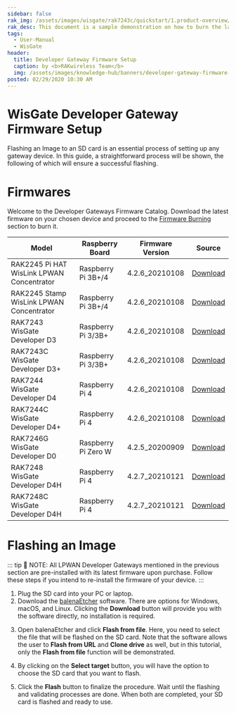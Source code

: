 ```yaml
---
sidebar: false
rak_img: /assets/images/wisgate/rak7243c/quickstart/1.product-overview/1.index/RAK7243C_home.png
rak_desc: This document is a sample demonstration on how to burn the latest firmware of the WisGate Developer Series.
tags:
  - User-Manual
  - WisGate
header:
  title: Developer Gateway Firmware Setup
  caption: by <b>RAKwireless Team</b>
  img: /assets/images/knowledge-hub/banners/developer-gateway-firmware-setup.jpg
posted: 02/29/2020 10:30 AM
---
```


# WisGate Developer Gateway Firmware Setup

Flashing an Image to an SD card is an essential process of setting up any gateway device. In this guide, a straightforward process will be shown, the following of which will ensure a successful flashing.

# Firmwares

Welcome to the Developer Gateways Firmware Catalog. Download the latest firmware on your chosen device and proceed to the [Firmware Burning](#burn-the-firmware) section to burn it.

| Model                                     | Raspberry Board     | Firmware Version | Source                                                                                                                               |
| ----------------------------------------- | ------------------- | ---------------- | ------------------------------------------------------------------------------------------------------------------------------------ |
| RAK2245 Pi HAT WisLink LPWAN Concentrator | Raspberry Pi 3B+/4  | 4.2.6_20210108   | [Download](https://downloads.rakwireless.com/LoRa/RAK2245-Pi-HAT/Firmware/RAK2245_Latest_Firmware.zip)                               |
| RAK2245 Stamp WisLink LPWAN Concentrator  | Raspberry Pi 3B+/4  | 4.2.6_20210108   | [Download](https://downloads.rakwireless.com/LoRa/RAK2245-Pi-HAT/Firmware/RAK2245_Latest_Firmware.zip)                               |
| RAK7243 WisGate Developer D3              | Raspberry Pi 3/3B+  | 4.2.6_20210108   | [Download](https://downloads.rakwireless.com/LoRa/Pilot-Gateway-Pro-RAK7243/Firmware/RAK7243_Latest_Firmware.zip)                    |
| RAK7243C WisGate Developer D3+            | Raspberry Pi 3/3B+  | 4.2.6_20210108   | [Download](https://downloads.rakwireless.com/LoRa/Pilot-Gateway-Pro-RAK7243/Firmware/RAK7243C_Latest_Firmware.zip)                   |
| RAK7244 WisGate Developer D4              | Raspberry Pi 4      | 4.2.6_20210108   | [Download](https://downloads.rakwireless.com/LoRa/Developer-LoRaWAN-Gateway-RAK7244%26RAK7244P/Firmware/RAK7244_Latest_Firmware.zip) |
| RAK7244C WisGate Developer D4+            | Raspberry Pi 4      | 4.2.6_20210108   | [Download](https://downloads.rakwireless.com/LoRa/Developer-LoRaWAN-Gateway-RAK7244C/Firmware/RAK7244C_Latest_Firmware.zip)          |
| RAK7246G WisGate Developer D0             | Raspberry Pi Zero W | 4.2.5_20200909   | [Download](https://downloads.rakwireless.com/en/LoRa/NeoPi-Gateway-RAK7246/Firmware/RAK7246_Latest_Firmware.zip)                     |
| RAK7248 WisGate Developer D4H             | Raspberry Pi 4      | 4.2.7_20210121   | [Download](https://downloads.rakwireless.com/LoRa/RAK7248/Firmware/RAK7248_Latest_Firmware.zip)                                      |
| RAK7248C WisGate Developer D4H            | Raspberry Pi 4      | 4.2.7_20210121   | [Download](https://downloads.rakwireless.com/LoRa/RAK7248C/Firmware/RAK7248C_Latest_Firmware.zip)                                    |
# Flashing an Image

::: tip 📝 NOTE:
 All LPWAN Developer Gateways mentioned in the previous section are pre-installed with its latest firmware upon purchase. Follow these steps if you intend to re-install the firmware of your device.
:::

1. Plug the SD card into your PC or laptop.
2. Download the [balenaEtcher](https://www.balena.io/etcher/) software. There are options for Windows, macOS, and Linux. Clicking the **Download** button will provide you with the software directly, no installation is required.

<rk-img
  src="/assets/images/knowledge-hub/user-manual/developer-gateways/firmware-burning/1.png"
  width="60%"
  caption="balenaEtcher Download Page"
/>

3. Open balenaEtcher and click **Flash from file**. Here, you need to select the file that will be flashed on the SD card. Note that the software allows the user to **Flash from URL** and **Clone drive** as well, but in this tutorial, only the **Flash from file** function will be demonstrated.

<rk-img
  src="/assets/images/knowledge-hub/user-manual/developer-gateways/firmware-burning/2.png"
  width="60%"
  caption="balenaEtcher Main Screen"
/>

4. By clicking on the **Select target** button, you will have the option to choose the SD card that you want to flash.

<rk-img
  src="/assets/images/knowledge-hub/user-manual/developer-gateways/firmware-burning/3.png"
  width="60%"
  caption="Image and target selected"
/>

5. Click the **Flash** button to finalize the procedure. Wait until the flashing and validating processes are done. When both are completed, your SD card is flashed and ready to use.

<rk-img
  src="/assets/images/knowledge-hub/user-manual/developer-gateways/firmware-burning/4.png"
  width="60%"
  caption="Flashing"
/>

<rk-img
  src="/assets/images/knowledge-hub/user-manual/developer-gateways/firmware-burning/5.png"
  width="60%"
  caption="Validating"
/>
